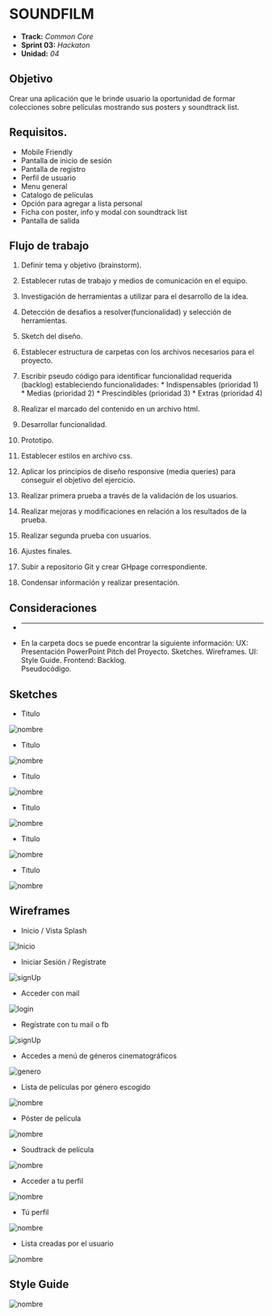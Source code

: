 # SOUNDFILM
* **Track:** _Common Core_
* **Sprint 03:** _Hackaton_
* **Unidad:** _04_

## Objetivo
Crear una aplicación que le brinde usuario la oportunidad de formar colecciones sobre películas mostrando sus posters y soundtrack list.

## Requisitos.

* Mobile Friendly
* Pantalla de inicio de sesión
* Pantalla de registro
* Perfil de usuario
* Menu general
* Catalogo de películas
* Opción para agregar a lista personal
* Ficha con poster, info y modal con soundtrack list
* Pantalla de salida


## Flujo de trabajo

1. Definir tema y objetivo (brainstorm).

2. Establecer rutas de trabajo y medios de comunicación en el equipo.

3. Investigación de herramientas a utilizar para el desarrollo de la idea.

4. Detección de desafios a resolver(funcionalidad) y selección de herramientas.

5. Sketch del diseño.

6. Establecer estructura de carpetas con los archivos necesarios para el proyecto.

7. Escribir pseudo código para identificar funcionalidad requerida (backlog) estableciendo funcionalidades:
				* Indispensables (prioridad 1)
				* Medias 		 (prioridad 2)
				* Prescindibles  (prioridad 3)
				* Extras 		 (prioridad 4)

8. Realizar el marcado del contenido en un archivo html.

9. Desarrollar funcionalidad.

10. Prototipo.

11. Establecer estilos en archivo css.

12. Aplicar los principios de diseño responsive (media queries) para conseguir el objetivo del ejercicio.

13. Realizar primera prueba a través de la validación de los usuarios.

14. Realizar mejoras y modificaciones en relación a los resultados de la prueba.

15. Realizar segunda prueba con usuarios.

16. Ajustes finales.

17. Subir a repositorio Git y crear GHpage correspondiente.

18. Condensar información y realizar presentación.

## Consideraciones

* ----

* En la carpeta docs se puede encontrar la siguiente información:
        UX:       Presentación PowerPoint Pitch del Proyecto.
                  Sketches.
                  Wireframes.
        UI:       Style Guide.
        Frontend: Backlog.   
                  Pseudocódigo.


## Sketches

* Titulo

![nombre](ruta)

* Titulo

![nombre](ruta)

* Titulo

![nombre](ruta)

* Titulo

![nombre](ruta)

* Titulo

![nombre](ruta)

* Titulo

![nombre](ruta)

## Wireframes

* Inicio / Vista Splash

![Inicio](docs/images/scketch-1.png)

* Iniciar Sesión / Regístrate

![signUp](docs/images/scketch-2.png)

* Acceder con mail

![login](docs/images/scketch-4.png)

* Regístrate con tu mail o fb

![signUp](docs/images/scketch-3.png)

* Accedes a menú de géneros cinematográficos

![genero](docs/images/scketch-5.png)

* Lista de películas por género escogido

![nombre](docs/images/scketch-6.png)

* Póster de película

![nombre](docs/images/scketch-7.png)

* Soudtrack de película

![nombre](docs/images/scketch-8.png)

* Acceder a tu perfil

![nombre](docs/images/scketch-10.png)

* Tú perfil

![nombre](docs/images/scketch-11.png)

* Lista creadas por el usuario

![nombre](docs/images/scketch-9.png)

## Style Guide


![nombre](ruta)
